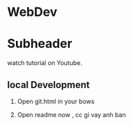# WebDev


# Subheader

watch tutorial on Youtube.

## local Development

1. Open git.html in your bows

2. Open readme now , cc gi vay anh ban

